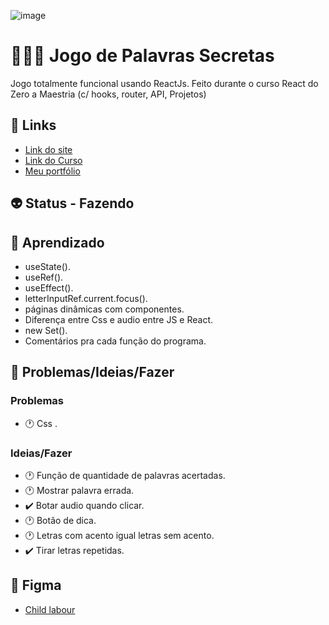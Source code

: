 ![image](https://user-images.githubusercontent.com/88604193/221630918-e2db1c64-ea1f-4e42-a87d-73c523c3cf48.png)
<h1>👩🏽‍💻 Jogo de Palavras Secretas</h1>
<p>Jogo totalmente funcional usando ReactJs. Feito durante o curso React do Zero a Maestria (c/ hooks, router, API, Projetos)</p>
<h2>🎯 Links</h2>
<ul>
  <li>
    <a href="https://palavrasecretaapp.netlify.app" target="_blank">Link do site</a>
  </li>
  <li>
    <a href="https://www.udemy.com/share/106eYc3@yd0t0G41WOsywJWv-h50U7mgpJHucWaN88HPHVRgwTo09qlMCEUdDS2GFUfkV3lnzg==/" target="_blank">Link do Curso</a>
  </li>
  <li>
    <a href="https://sabrinaalves.tk" target="_blank">Meu portfólio</a>
  </li>
</ul>
<h2>👽 Status - Fazendo</h2>
<h2>🧐 Aprendizado</h2>
<ul>
  <li>useState().</li>
  <li>useRef().</li>
  <li>useEffect().</li>
  <li>letterInputRef.current.focus().</li>
  <li>páginas dinâmicas com componentes.</li>
  <li>Diferença entre Css e audio entre JS e React.</li>
  <li>new Set().</li>
  <li>Comentários pra cada função do programa.</li>
</ul>
<h2>👀 Problemas/Ideias/Fazer</h2>
<h3>Problemas</h3>
<ul>
  <li>🕐 Css .</li>
</ul>
<h3>Ideias/Fazer</h3>
<ul>
  <li>🕐 Função de quantidade de palavras acertadas.</li>
  <li>🕐 Mostrar palavra errada.</li>
  <li>✔️ Botar audio quando clicar.</li>
  <li>🕐 Botão de dica.</li>
  <li>🕐 Letras com acento igual letras sem acento.</li>
  <li>✔️ Tirar letras repetidas.</li>
</ul>
<h2>🎨 Figma</h2>
<ul>
  <li><a href="https://www.figma.com/file/14Cj6g16kIh2IMcIlLK1BN/Child-Labour?node-id=0%3A1&t=vPx88lyEJPD4rCgu-1" target="_blank">Child labour</a></li>
</ul>
<!-- ❌ ✔️ 🕐 -->